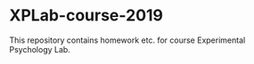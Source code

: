 # XPLab-course-2019

This repository contains homework etc. for course Experimental Psychology Lab. 
